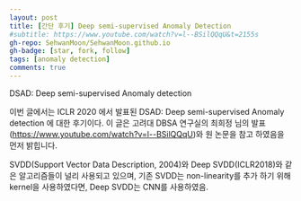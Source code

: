 ```yaml
---
layout: post
title: [간단 후기] Deep semi-supervised Anomaly Detection
#subtitle: https://www.youtube.com/watch?v=l--BSilQQqU&t=2155s
gh-repo: SehwanMoon/SehwanMoon.github.io
gh-badge: [star, fork, follow]
tags: [anomaly detection]
comments: true
---
```


DSAD: Deep semi-supervised Anomaly detection 

이번 글에서는 ICLR 2020 에서 발표된 DSAD: Deep semi-supervised Anomaly detection 에 대한 후기이다. 이 글은 고려대 DBSA 연구실의 최희정 님의 발표 (https://www.youtube.com/watch?v=l--BSilQQqU)와 원 논문을 참고 하였음을 먼저 밝힙니다. 

SVDD(Support Vector Data Description, 2004)와 Deep SVDD(ICLR2018)와 같은 알고리즘들이 널리 사용되고 있으며, 
기존 SVDD는 non-linearity를 추가 하기 위해 kernel을 사용하였다면, Deep SVDD는 CNN를 사용하였음. 


